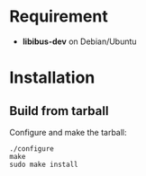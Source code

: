 # Requirement #
  * **libibus-dev** on Debian/Ubuntu

# Installation #

## Build from tarball ##

Configure and make the tarball:
```
./configure
make
sudo make install
```